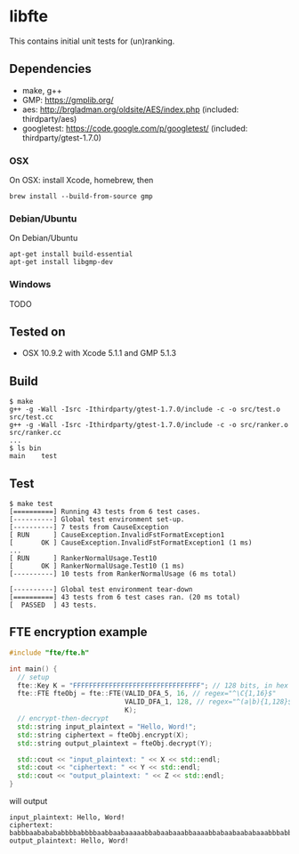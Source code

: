 libfte
======

This contains initial unit tests for (un)ranking.

Dependencies
------------

* make, g++
* GMP: https://gmplib.org/
* aes: http://brgladman.org/oldsite/AES/index.php (included: thirdparty/aes)
* googletest: https://code.google.com/p/googletest/ (included: thirdparty/gtest-1.7.0)

### OSX

On OSX: install Xcode, homebrew, then

```
brew install --build-from-source gmp
```

### Debian/Ubuntu

On Debian/Ubuntu

```
apt-get install build-essential
apt-get install libgmp-dev
```

### Windows

TODO

Tested on
---------

* OSX 10.9.2 with Xcode 5.1.1 and GMP 5.1.3

Build
-----

```
$ make
g++ -g -Wall -Isrc -Ithirdparty/gtest-1.7.0/include -c -o src/test.o src/test.cc
g++ -g -Wall -Isrc -Ithirdparty/gtest-1.7.0/include -c -o src/ranker.o src/ranker.cc
...
$ ls bin
main	test
```

Test
----

```
$ make test
[==========] Running 43 tests from 6 test cases.
[----------] Global test environment set-up.
[----------] 7 tests from CauseException
[ RUN      ] CauseException.InvalidFstFormatException1
[       OK ] CauseException.InvalidFstFormatException1 (1 ms)
...
[ RUN      ] RankerNormalUsage.Test10
[       OK ] RankerNormalUsage.Test10 (1 ms)
[----------] 10 tests from RankerNormalUsage (6 ms total)

[----------] Global test environment tear-down
[==========] 43 tests from 6 test cases ran. (20 ms total)
[  PASSED  ] 43 tests.
```

FTE encryption example
----------------------

```c++
#include "fte/fte.h"

int main() {
  // setup
  fte::Key K = "FFFFFFFFFFFFFFFFFFFFFFFFFFFFFFFF"; // 128 bits, in hex
  fte::FTE fteObj = fte::FTE(VALID_DFA_5, 16, // regex="^\C{1,16}$"
                             VALID_DFA_1, 128, // regex="^(a|b){1,128}$"
                             K);
  // encrypt-then-decrypt
  std::string input_plaintext = "Hello, Word!";
  std::string ciphertext = fteObj.encrypt(X);
  std::string output_plaintext = fteObj.decrypt(Y);

  std::cout << "input_plaintext: " << X << std::endl;
  std::cout << "ciphertext: " << Y << std::endl;
  std::cout << "output_plaintext: " << Z << std::endl;
}
```

will output

```
input_plaintext: Hello, Word!
ciphertext: babbbaababababbbbabbbbaabbaabaaaaabbabaabaaabbaaaabbabaabaababaaabbbabbbaabababaaabbaabababbbbbbaabbbaaaaaaabbbbbabaabbbaaaabab
output_plaintext: Hello, Word!
```
